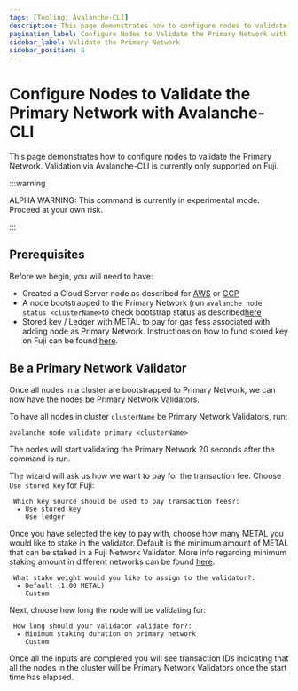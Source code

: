```yaml
---
tags: [Tooling, Avalanche-CLI]
description: This page demonstrates how to configure nodes to validate the Avalanche Primary Network. Validation via Avalanche-CLI is currently only supported on Fuji.
pagination_label: Configure Nodes to Validate the Primary Network with Avalanche-CLI
sidebar_label: Validate the Primary Network
sidebar_position: 5
---
```


# Configure Nodes to Validate the Primary Network with Avalanche-CLI

This page demonstrates how to configure nodes to validate the Primary Network.
Validation via Avalanche-CLI is currently only supported on Fuji.

:::warning

ALPHA WARNING: This command is currently in experimental mode. Proceed at your own risk.

:::

## Prerequisites

Before we begin, you will need to have:

- Created a Cloud Server node as described for [AWS](/tooling/cli-create-nodes/create-a-validator-aws.md)
  or [GCP](/tooling/cli-create-nodes/create-a-validator-gcp.md)
- A node bootstrapped to the Primary Network (run `avalanche node status <clusterName>`to check
  bootstrap status as described[here](/tooling/cli-create-nodes/create-a-validator-aws.md#check-bootstrap-status)
- Stored key / Ledger with METAL to pay for gas fess associated with adding node as Primary Network.
  Instructions on how to fund stored key on Fuji can be found [here](/build/subnet/deploy/fuji-testnet-subnet.md#funding-the-key).

## Be a Primary Network Validator

Once all nodes in a cluster are bootstrapped to Primary Network, we can now have the nodes be
Primary Network Validators.

To have all nodes in cluster `clusterName` be Primary Network Validators, run:

```shell
avalanche node validate primary <clusterName>
```

The nodes will start validating the Primary Network 20 seconds after the command is run.

The wizard will ask us how we want to pay for the transaction fee.
Choose `Use stored key` for Fuji:

```text
 Which key source should be used to pay transaction fees?:
  ▸ Use stored key
    Use ledger
```

Once you have selected the key to pay with, choose how many METAL you would like to stake in the
validator. Default is the minimum amount of METAL that can be staked in a Fuji Network Validator.
More info regarding minimum staking amount in different networks can be found [here](/nodes/validate/how-to-stake.md#fuji-testnet).

```text
 What stake weight would you like to assign to the validator?:
  ▸ Default (1.00 METAL)
    Custom
```

Next, choose how long the node will be validating for:

```text
 How long should your validator validate for?:
  ▸ Minimum staking duration on primary network
    Custom
```

Once all the inputs are completed you will see transaction IDs indicating that all the nodes in the
cluster will be Primary Network Validators once the start time has elapsed.

